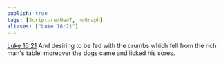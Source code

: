 ```yaml
---
publish: true
tags: [Scripture/NewT, noGraph]
aliases: ["Luke 16:21"]
---
```

[Luke 16:21](https://churchofjesuschrist.org/study/scriptures/nt/luke/16?lang=eng&id=p21#p21) And desiring to be fed with the crumbs which fell from the rich man's table: moreover the dogs came and licked his sores.
